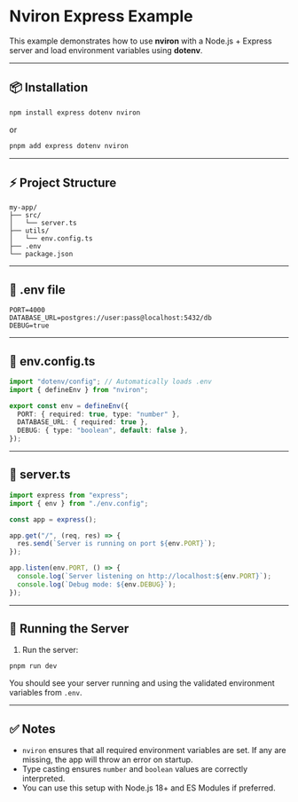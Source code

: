 # Nviron Express Example

This example demonstrates how to use **nviron** with a Node.js + Express server and load environment variables using **dotenv**.

---

## 📦 Installation

```bash
npm install express dotenv nviron
```

or

```bash
pnpm add express dotenv nviron
```

---

## ⚡ Project Structure

```
my-app/
├── src/
│   └── server.ts
├── utils/
│   └── env.config.ts
├── .env
└── package.json
```

---

## 📝 .env file

```env
PORT=4000
DATABASE_URL=postgres://user:pass@localhost:5432/db
DEBUG=true
```

---

## 📂 env.config.ts

```ts
import "dotenv/config"; // Automatically loads .env
import { defineEnv } from "nviron";

export const env = defineEnv({
  PORT: { required: true, type: "number" },
  DATABASE_URL: { required: true },
  DEBUG: { type: "boolean", default: false },
});
```

---

## 📂 server.ts

```ts
import express from "express";
import { env } from "./env.config";

const app = express();

app.get("/", (req, res) => {
  res.send(`Server is running on port ${env.PORT}`);
});

app.listen(env.PORT, () => {
  console.log(`Server listening on http://localhost:${env.PORT}`);
  console.log(`Debug mode: ${env.DEBUG}`);
});
```

---

## 🚀 Running the Server

1. Run the server:

```bash
pnpm run dev
```

You should see your server running and using the validated environment variables from `.env`.

---

## ✅ Notes

- `nviron` ensures that all required environment variables are set. If any are missing, the app will throw an error on startup.
- Type casting ensures `number` and `boolean` values are correctly interpreted.
- You can use this setup with Node.js 18+ and ES Modules if preferred.
